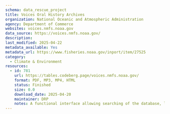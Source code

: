 ```yaml
---
schema: data_rescue_project 
title: Voices Oral History Archives
organization: National Oceanic and Atmospheric Administration
agency: Department of Commerce
websites: voices.nmfs.noaa.gov
data_source: https://voices.nmfs.noaa.gov/
description: 
last_modified: 2025-04-22
metadata_available: Yes
metadata_url: https://www.fisheries.noaa.gov/inport/item/27525
category:
  - Climate & Environment 
resources:
  - id: 781
    url: https://tables.codeberg.page/voices.nmfs.noaa.gov/
    format: PDF, MP3, MP4, HTML
    status: Finished
    size: 0.0
    download_date: 2025-04-20
    maintainer: DRP
    notes: A functional interface allowing searching of the database, linking to archived copies of content on the WayBack Machine. A reduced version of the database was created by downloading and parsing the entire site. All necessary pages and files were archived on the WayBack Machine.
---
```

